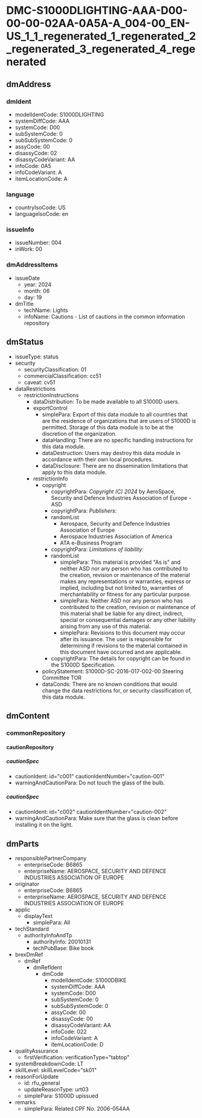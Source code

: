 # DMC-S1000DLIGHTING-AAA-D00-00-00-02AA-0A5A-A_004-00_EN-US_1_1_regenerated_1_regenerated_2_regenerated_3_regenerated_4_regenerated

## dmAddress

### dmIdent
*   modelIdentCode: S1000DLIGHTING
*   systemDiffCode: AAA
*   systemCode: D00
*   subSystemCode: 0
*   subSubSystemCode: 0
*   assyCode: 00
*   disassyCode: 02
*   disassyCodeVariant: AA
*   infoCode: 0A5
*   infoCodeVariant: A
*   itemLocationCode: A

### language
*   countryIsoCode: US
*   languageIsoCode: en

### issueInfo
*   issueNumber: 004
*   inWork: 00

### dmAddressItems
*   issueDate
    *   year: 2024
    *   month: 06
    *   day: 19
*   dmTitle
    *   techName: Lights
    *   infoName: Cautions - List of cautions in the common information repository

## dmStatus

*   issueType: status
*   security
    *   securityClassification: 01
    *   commercialClassification: cc51
    *   caveat: cv51
*   dataRestrictions
    *   restrictionInstructions
        *   dataDistribution: To be made available to all S1000D users.
        *   exportControl
            *   simplePara: Export of this data module to all countries that are the residence of organizations that are users of S1000D is permitted. Storage of this data module is to be at the discretion of the organization.
            *   dataHandling: There are no specific handling instructions for this data module.
            *   dataDestruction: Users may destroy this data module in accordance with their own local procedures.
            *   dataDisclosure: There are no dissemination limitations that apply to this data module.
        *   restrictionInfo
            *   copyright
                *   copyrightPara: *Copyright (C) 2024* by AeroSpace, Security and Defence Industries Association of Europe - ASD
                *   copyrightPara: *Publishers:*
                *   randomList
                    *   Aerospace, Security and Defence Industries Association of Europe
                    *   Aerospace Industries Association of America
                    *   ATA e-Business Program
                *   copyrightPara: *Limitations of liability:*
                *   randomList
                    *   simplePara: This material is provided "As is" and neither ASD nor any person who has contributed to the creation, revision or maintenance of the material makes any representations or warranties, express or implied, including but not limited to, warranties of merchantability or fitness for any particular purpose.
                    *   simplePara: Neither ASD nor any person who has contributed to the creation, revision or maintenance of this material shall be liable for any direct, indirect, special or consequential damages or any other liability arising from any use of this material.
                    *   simplePara: Revisions to this document may occur after its issuance. The user is responsible for determining if revisions to the material contained in this document have occurred and are applicable.
                *   copyrightPara: The details for copyright can be found in the S1000D Specification.
            *   policyStatement: S1000D-SC-2016-017-002-00 Steering Committee TOR
            *   dataConds: There are no known conditions that would change the data restrictions for, or security classification of, this data module.

## dmContent

### commonRepository
#### cautionRepository
##### cautionSpec
*   cautionIdent: id="c001" cautionIdentNumber="caution-001"
*   warningAndCautionPara: Do not touch the glass of the bulb.
##### cautionSpec
*   cautionIdent: id="c002" cautionIdentNumber="caution-002"
*   warningAndCautionPara: Make sure that the glass is clean before installing it on the light.

## dmParts

*   responsiblePartnerCompany
    *   enterpriseCode: B6865
    *   enterpriseName: AEROSPACE, SECURITY AND DEFENCE INDUSTRIES ASSOCIATION OF EUROPE
*   originator
    *   enterpriseCode: B6865
    *   enterpriseName: AEROSPACE, SECURITY AND DEFENCE INDUSTRIES ASSOCIATION OF EUROPE
*   applic
    *   displayText
        *   simplePara: All
*   techStandard
    *   authorityInfoAndTp
        *   authorityInfo: 20010131
        *   techPubBase: Bike book
*   brexDmRef
    *   dmRef
        *   dmRefIdent
            *   dmCode
                *   modelIdentCode: S1000DBIKE
                *   systemDiffCode: AAA
                *   systemCode: D00
                *   subSystemCode: 0
                *   subSubSystemCode: 0
                *   assyCode: 00
                *   disassyCode: 00
                *   disassyCodeVariant: AA
                *   infoCode: 022
                *   infoCodeVariant: A
                *   itemLocationCode: D
*   qualityAssurance
    *   firstVerification: verificationType="tabtop"
*   systemBreakdownCode: LT
*   skillLevel: skillLevelCode="sk01"
*   reasonForUpdate
    *   id: rfu_general
    *   updateReasonType: urt03
    *   simplePara: S1000D upissued
*   remarks
    *   simplePara: Related CPF No. 2006-054AA